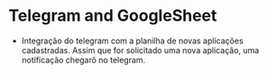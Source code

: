 # Telegram and GoogleSheet

- Integração do telegram com a planilha de novas aplicações cadastradas. Assim que for solicitado uma nova aplicação, uma notificação chegarõ no telegram.